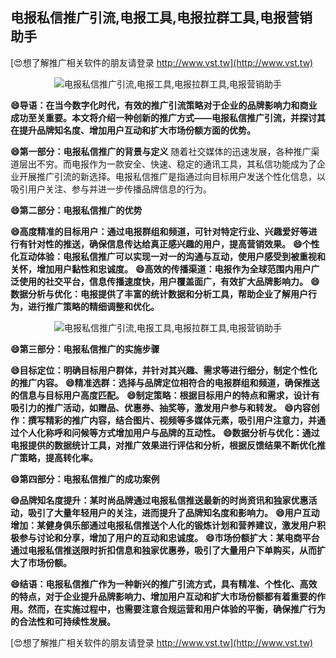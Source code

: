 ## **电报私信推广引流,电报工具,电报拉群工具,电报营销助手**

[😍想了解推广相关软件的朋友请登录 http://www.vst.tw](http://www.vst.tw)

 <center><img src="https://vst.tw/MP4/tuiguang/png/1.png" alt="电报私信推广引流,电报工具,电报拉群工具,电报营销助手"></center>

**😄导语：在当今数字化时代，有效的推广引流策略对于企业的品牌影响力和商业成功至关重要。本文将介绍一种创新的推广方式——电报私信推广引流，并探讨其在提升品牌知名度、增加用户互动和扩大市场份额方面的优势。**

**😄第一部分：电报私信推广的背景与定义**
随着社交媒体的迅速发展，各种推广渠道层出不穷。而电报作为一款安全、快速、稳定的通讯工具，其私信功能成为了企业开展推广引流的新选择。电报私信推广是指通过向目标用户发送个性化信息，以吸引用户关注、参与并进一步传播品牌信息的行为。

**😄第二部分：电报私信推广的优势**

**😄高度精准的目标用户：通过电报群组和频道，可针对特定行业、兴趣爱好等进行有针对性的推送，确保信息传达给真正感兴趣的用户，提高营销效果。**
**😄个性化互动体验：电报私信推广可以实现一对一的沟通与互动，使用户感受到被重视和关怀，增加用户黏性和忠诚度。**
**😄高效的传播渠道：电报作为全球范围内用户广泛使用的社交平台，信息传播速度快，用户覆盖面广，有效扩大品牌影响力。**
**😄数据分析与优化：电报提供了丰富的统计数据和分析工具，帮助企业了解用户行为，进行推广策略的精细调整和优化。**

 <center><img src="https://vst.tw/MP4/tuiguang/png/4.png" alt="电报私信推广引流,电报工具,电报拉群工具,电报营销助手"></center>

**😄第三部分：电报私信推广的实施步骤**

**😄目标定位：明确目标用户群体，并针对其兴趣、需求等进行细分，制定个性化的推广内容。**
**😄精准选群：选择与品牌定位相符合的电报群组和频道，确保推送的信息与目标用户高度匹配。**
**😄制定策略：根据目标用户的特点和需求，设计有吸引力的推广活动，如赠品、优惠券、抽奖等，激发用户参与和转发。**
**😄内容创作：撰写精彩的推广内容，结合图片、视频等多媒体元素，吸引用户注意力，并通过个人化称呼和问候等方式增加用户与品牌的互动性。**
**😄数据分析与优化：通过电报提供的数据统计工具，对推广效果进行评估和分析，根据反馈结果不断优化推广策略，提高转化率。**

**😄第四部分：电报私信推广的成功案例**

**😄品牌知名度提升：某时尚品牌通过电报私信推送最新的时尚资讯和独家优惠活动，吸引了大量年轻用户的关注，进而提升了品牌知名度和影响力。**
**😄用户互动增加：某健身俱乐部通过电报私信推送个人化的锻炼计划和营养建议，激发用户积极参与讨论和分享，增加了用户的互动和忠诚度。**
**😄市场份额扩大：某电商平台通过电报私信推送限时折扣信息和独家优惠券，吸引了大量用户下单购买，从而扩大了市场份额。**

**😄结语：电报私信推广作为一种新兴的推广引流方式，具有精准、个性化、高效的特点，对于企业提升品牌影响力、增加用户互动和扩大市场份额都有着重要的作用。然而，在实施过程中，也需要注意合规运营和用户体验的平衡，确保推广行为的合法性和可持续性发展。**

[😍想了解推广相关软件的朋友请登录 http://www.vst.tw](http://www.vst.tw)



